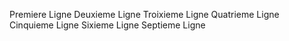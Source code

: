 Premiere Ligne
Deuxieme Ligne
Troixieme Ligne
Quatrieme Ligne
Cinquieme Ligne
Sixieme Ligne
Septieme Ligne